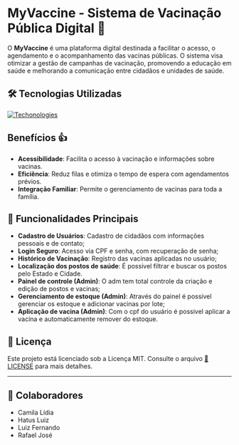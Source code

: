 # MyVaccine - Sistema de Vacinação Pública Digital 💉

O **MyVaccine** é uma plataforma digital destinada a facilitar o acesso, o agendamento e o acompanhamento das vacinas públicas. O sistema visa otimizar a gestão de campanhas de vacinação, promovendo a educação em saúde e melhorando a comunicação entre cidadãos e unidades de saúde.

<!--
<br><br>
![image](https://github.com/user-attachments/assets/745a28de-c486-42d9-893f-6f59a072f7e8)
<br><br>
 -->

## 🛠️ Tecnologias Utilizadas
[![Techonologies](https://skillicons.dev/icons?i=php,mysql,tailwindcss,js,html,css,figma,git,vscode,laravel)](https://skillicons.dev)

## Benefícios 👍
- **Acessibilidade**: Facilita o acesso à vacinação e informações sobre vacinas.
- **Eficiência**: Reduz filas e otimiza o tempo de espera com agendamentos prévios.
- **Integração Familiar**: Permite o gerenciamento de vacinas para toda a família.

## 🌟 Funcionalidades Principais

- **Cadastro de Usuários**: Cadastro de cidadãos com informações pessoais e de contato;
- **Login Seguro**: Acesso via CPF e senha, com recuperação de senha;
- **Histórico de Vacinação**: Registro das vacinas aplicadas no usuário;
- **Localização dos postos de saúde**: É possivel filtrar e buscar os postos pelo Estado e Cidade.
- **Painel de controle (Admin)**: O adm tem total controle da criação e edição de postos e vacinas;
- **Gerenciamento de estoque (Admin)**: Através do painel é possivel gerenciar os estoque e adicionar vacinas por lote;
- **Aplicação de vacina (Admin)**: Com o cpf do usuário é possivel aplicar a vacina e automaticamente remover do estoque.


## 📜 Licença

Este projeto está licenciado sob a Licença MIT. Consulte o arquivo [📜 LICENSE](LICENSE) para mais detalhes.

---

## 💼 Colaboradores

- Camila Lídia
- Hatus Luiz 
- Luiz Fernando
- Rafael José
